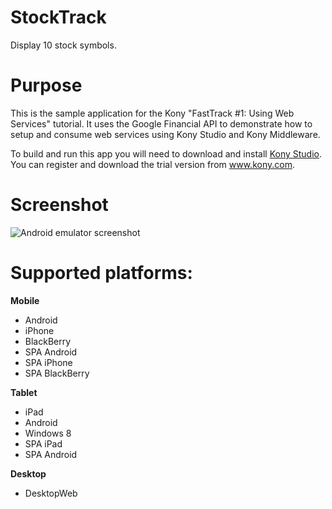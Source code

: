 StockTrack
==========
Display 10 stock symbols.

# Purpose
This is the sample application for the Kony "FastTrack #1: Using Web Services" tutorial. It uses the Google Financial API to demonstrate how to setup and consume web services using Kony Studio and Kony Middleware. 

To build and run this app you will need to download and install [Kony Studio](http://www.kony.com/products/development). You can register and download the trial version from www.kony.com.

# Screenshot
![Android emulator screenshot](https://raw.github.com/kony-solutions/screenshots/master/StockTrack/Mobile/Android/1.png)

# Supported platforms:
**Mobile**
 * Android
 * iPhone
 * BlackBerry
 * SPA Android
 * SPA iPhone
 * SPA BlackBerry
 
**Tablet** 
 * iPad
 * Android
 * Windows 8
 * SPA iPad
 * SPA Android
 
**Desktop**
 * DesktopWeb
